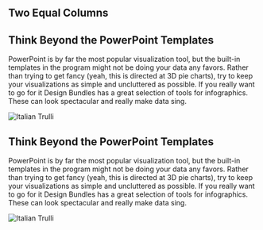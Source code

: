 

<h2>Two Equal Columns</h2>

<div class="row-split">
  <div class="column-split">
    <h2>Think Beyond the PowerPoint Templates</h2>
    <p>
PowerPoint is by far the most popular visualization tool, but the built-in templates in the program might not be doing your data any favors. Rather than trying to get fancy (yeah, this is directed at 3D pie charts), try to keep your visualizations as simple and uncluttered as possible. If you really want to go for it Design Bundles has a great selection of tools for infographics. These can look spectacular and really make data sing.
    </p>
  </div>
  <div class="column-split"> 
    <img src="https://mehta-gaurav.github.io/images/Oldfaithful3.png" alt="Italian Trulli">
  </div>
  
   <div class="column-split" >
    <h2>Think Beyond the PowerPoint Templates</h2>
    <p>
      PowerPoint is by far the most popular visualization tool, but the built-in templates in the program might not be doing your data any favors. Rather than trying to get fancy (yeah, this is directed at 3D pie charts), try to keep your visualizations as simple and uncluttered as possible. If you really want to go for it Design Bundles has a great selection of tools for infographics. These can look spectacular and really make data sing.
  </p>
  </div>
  <div class="column-split" >
   <img src="https://mehta-gaurav.github.io/images/Oldfaithful3.png" alt="Italian Trulli">
  </div>
</div>

</body>
</html>


